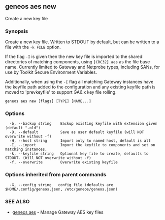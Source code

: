 ## geneos aes new

Create a new key file

### Synopsis


Create a new key file. Written to STDOUT by default, but can be
written to a file with the `-k FILE` option.

If the flag `-I` is given then the new key file is imported to the
shared directories of matching components, using `[CRC32].aes` as the
file base name. Currently limited to Gateway and Netprobe types,
including SANs, for use by Toolkit Secure Environment Variables.

Additionally, when using the `-I` flag all matching Gateway instances
have the keyfile path added to the configuration and any existing
keyfile path is moved to 'prevkeyfile' to support GA6.x key file
rolling.


```
geneos aes new [flags] [TYPE] [NAME...]
```

### Options

```
  -b, --backup string    Backup existing keyfile with extension given (default ".old")
  -D, --default          Save as user default keyfile (will NOT overwrite without -f)
  -H, --host string      Import only to named host, default is all
  -I, --import           Import the keyfile to components and set on matching instances.
  -k, --keyfile string   Optional key file to create, defaults to STDOUT. (Will NOT overwrite without -f)
  -f, --overwrite        Overwrite existing keyfile
```

### Options inherited from parent commands

```
  -G, --config string   config file (defaults are $HOME/.config/geneos.json, /etc/geneos/geneos.json)
```

### SEE ALSO

* [geneos aes](geneos_aes.md)	 - Manage Gateway AES key files


